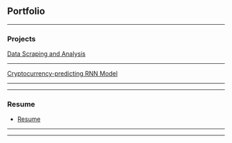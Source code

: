 ## Portfolio

---

### Projects 

[Data Scraping and Analysis](/page1)


---
[Cryptocurrency-predicting RNN Model ](/page2)

---

---

### Resume

- [Resume](/Resume)


---




---

